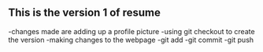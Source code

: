 ## This is the version 1 of resume
-changes made are adding up a profile picture 
-using git checkout to create the version
-making changes to the webpage
-git add
-git commit
-git push
